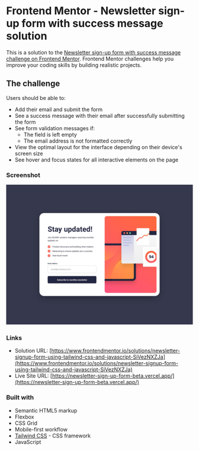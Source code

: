 # Frontend Mentor - Newsletter sign-up form with success message solution

This is a solution to the [Newsletter sign-up form with success message challenge on Frontend Mentor](https://www.frontendmentor.io/challenges/newsletter-signup-form-with-success-message-3FC1AZbNrv). Frontend Mentor challenges help you improve your coding skills by building realistic projects.

## The challenge

Users should be able to:

- Add their email and submit the form
- See a success message with their email after successfully submitting the form
- See form validation messages if:
  - The field is left empty
  - The email address is not formatted correctly
- View the optimal layout for the interface depending on their device's screen size
- See hover and focus states for all interactive elements on the page

### Screenshot

![Newsletter sign-up form desktop version](./design/desktop-design.jpg)

### Links

- Solution URL: [https://www.frontendmentor.io/solutions/newsletter-signup-form-using-tailwind-css-and-javascript-SiVezNXZJa](https://www.frontendmentor.io/solutions/newsletter-signup-form-using-tailwind-css-and-javascript-SiVezNXZJa)
- Live Site URL: [https://newsletter-sign-up-form-beta.vercel.app/](https://newsletter-sign-up-form-beta.vercel.app/)

### Built with

- Semantic HTML5 markup
- Flexbox
- CSS Grid
- Mobile-first workflow
- [Tailwind CSS](https://tailwindcss.com/) - CSS framework
- JavaScript
